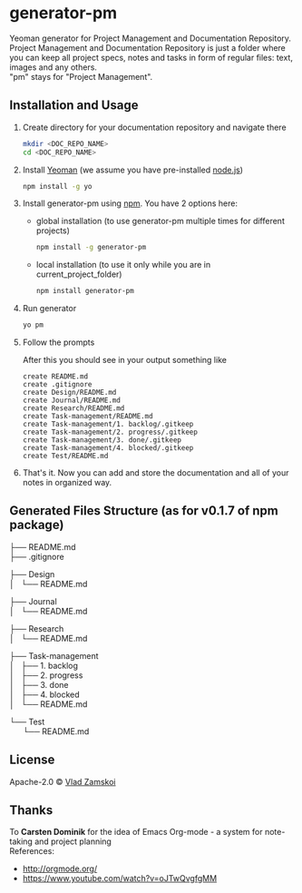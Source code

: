 # generator-pm
Yeoman generator for Project Management and Documentation Repository.    
Project Management and Documentation Repository is just a folder where you can keep all project specs, notes and tasks in form of regular files: text, images and any others.  
"pm" stays for "Project Management".

## Installation and Usage

1. Create directory for your documentation repository and navigate there

    ```bash
    mkdir <DOC_REPO_NAME>
    cd <DOC_REPO_NAME>
    ```

1. Install [Yeoman](http://yeoman.io) (we assume you have pre-installed [node.js](https://nodejs.org/))

    ```bash
    npm install -g yo
    ```

1. Install generator-pm using [npm](https://www.npmjs.com/). You have 2 options here:

    * global installation (to use generator-pm multiple times for different projects)

      ```bash
      npm install -g generator-pm
      ```

    * local installation (to use it only while you are in current\_project\_folder)

      ```bash
      npm install generator-pm
      ```

1. Run generator

    ```bash
    yo pm
    ```

1. Follow the prompts

    After this you should see in your output something like

    ```
    create README.md
    create .gitignore
    create Design/README.md
    create Journal/README.md
    create Research/README.md
    create Task-management/README.md
    create Task-management/1. backlog/.gitkeep
    create Task-management/2. progress/.gitkeep
    create Task-management/3. done/.gitkeep
    create Task-management/4. blocked/.gitkeep
    create Test/README.md
    ```

1. That's it. Now you can add and store the documentation and all of your notes in organized way.

## Generated Files Structure (as for v0.1.7 of npm package)
├── README.md  
├── .gitignore  

├── Design  
│   └── README.md  

├── Journal  
│   └── README.md  

├── Research  
│   └── README.md  

├── Task-management  
│   ├── 1. backlog  
│   ├── 2. progress  
│   ├── 3. done  
│   ├── 4. blocked  
│   └── README.md  

└── Test  
      └── README.md  

## License

Apache-2.0 © [Vlad Zamskoi](https://www.freeraven.com)


[npm-image]: https://badge.fury.io/js/generator-pm.svg
[npm-url]: https://npmjs.org/package/generator-pm
[travis-image]: https://travis-ci.org//generator-pm.svg?branch=master
[travis-url]: https://travis-ci.org//generator-pm
[daviddm-image]: https://david-dm.org//generator-pm.svg?theme=shields.io
[daviddm-url]: https://david-dm.org//generator-pm

## Thanks
To __Carsten Dominik__ for the idea of Emacs Org-mode - a system for note-taking and project planning   
References:
* <http://orgmode.org/>
* <https://www.youtube.com/watch?v=oJTwQvgfgMM>
